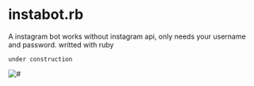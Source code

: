 # instabot.rb
A instagram bot works without instagram api, only needs your username and password. writted with ruby

```
under construction
```
![#](https://img.shields.io/badge/status-under%20construction-ff69b4.svg)
